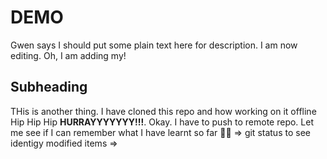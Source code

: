 # DEMO

Gwen says I should put some plain text here for description.
I am now editing.
Oh, I am adding my! 


## Subheading
THis is another thing. I have cloned this repo and how working on it offline
Hip Hip Hip <strong>HURRAYYYYYYY!!!</strong>.
Okay. I have to push to remote repo.  Let me see if I can remember what I have learnt so far 🤣🤣
 => git status to see identigy modified items
 => 
